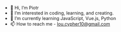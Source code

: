 - 👋 Hi, I’m Piotr
- 👀 I’m interested in coding, learning, and creating.
- 🌱 I’m currently learning JavaScript, Vue.js, Python
- 📫 How to reach me - lou.cypher10@gmail.com
